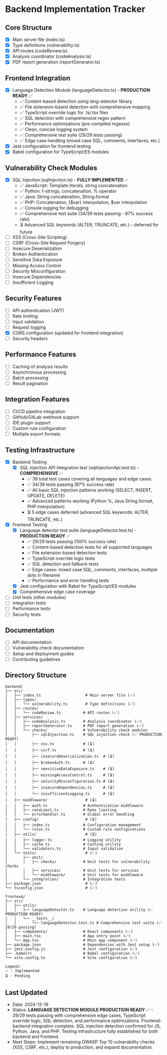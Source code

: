 # Backend Implementation Tracker

## Core Structure
- [x] Main server file (index.ts)
- [x] Type definitions (vulnerability.ts)
- [x] API routes (codeReview.ts)
- [x] Analysis coordinator (codeAnalysis.ts)
- [x] PDF report generation (reportGenerator.ts)

## Frontend Integration
- [x] Language Detection Module (languageDetector.ts) - **PRODUCTION READY** ✅
  - ✅ Content-based detection using lang-detector library
  - ✅ File extension-based detection with comprehensive mapping
  - ✅ TypeScript override logic for .ts/.tsx files
  - ✅ SQL detection with comprehensive regex pattern
  - ✅ Performance optimizations (pre-compiled regexes)
  - ✅ Clean, concise logging system
  - ✅ Comprehensive test suite (29/29 tests passing)
  - ✅ Edge case handling (mixed case SQL, comments, interfaces, etc.)
- [x] Jest configuration for frontend testing
- [x] Babel configuration for TypeScript/ES modules

## Vulnerability Check Modules
- [x] SQL Injection (sqlInjection.ts) - **FULLY IMPLEMENTED** ✅
  - ✅ JavaScript: Template literals, string concatenation
  - ✅ Python: f-strings, concatenation, % operator
  - ✅ Java: String concatenation, String.format
  - ✅ PHP: Concatenation, {$var} interpolation, $var interpolation
  - ✅ Console logging for debugging
  - ✅ Comprehensive test suite (34/39 tests passing - 87% success rate)
  - ⏳ Advanced SQL keywords (ALTER, TRUNCATE, etc.) - deferred for future
- [ ] XSS (Cross-Site Scripting)
- [ ] CSRF (Cross-Site Request Forgery)
- [ ] Insecure Deserialization
- [ ] Broken Authentication
- [ ] Sensitive Data Exposure
- [ ] Missing Access Control
- [ ] Security Misconfiguration
- [ ] Insecure Dependencies
- [ ] Insufficient Logging

## Security Features
- [ ] API authentication (JWT)
- [ ] Rate limiting
- [ ] Input validation
- [ ] Request logging
- [x] CORS configuration (updated for frontend integration)
- [ ] Security headers

## Performance Features
- [ ] Caching of analysis results
- [ ] Asynchronous processing
- [ ] Batch processing
- [ ] Result pagination

## Integration Features
- [ ] CI/CD pipeline integration
- [ ] GitHub/GitLab webhook support
- [ ] IDE plugin support
- [ ] Custom rule configuration
- [ ] Multiple export formats

## Testing Infrastructure
- [x] Backend Testing
  - [x] SQL injection API integration test (sqlInjectionApi.test.ts) - **COMPREHENSIVE** ✅
    - ✅ 39 total test cases covering all languages and edge cases
    - ✅ 34/39 tests passing (87% success rate)
    - ✅ All basic SQL injection patterns working (SELECT, INSERT, UPDATE, DELETE)
    - ✅ Advanced patterns working (Python %, Java String.format, PHP interpolation)
    - ⏳ 5 edge cases deferred (advanced SQL keywords: ALTER, TRUNCATE, etc.)
- [x] Frontend Testing
  - [x] Language detector test suite (languageDetector.test.ts) - **PRODUCTION READY** ✅
    - ✅ 29/29 tests passing (100% success rate)
    - ✅ Content-based detection tests for all supported languages
    - ✅ File extension-based detection tests
    - ✅ TypeScript override logic tests
    - ✅ SQL detection and fallback tests
    - ✅ Edge cases: mixed case SQL, comments, interfaces, multiple dots in filename
    - ✅ Performance and error handling tests
  - [x] Jest configuration with Babel for TypeScript/ES modules
  - [x] Comprehensive edge case coverage
- [ ] Unit tests (other modules)
- [ ] Integration tests
- [ ] Performance tests
- [ ] Security tests

## Documentation
- [ ] API documentation
- [ ] Vulnerability check documentation
- [ ] Setup and deployment guides
- [ ] Contributing guidelines

## Directory Structure
```
backend/
├── src/
│   ├── index.ts                    # Main server file (✅)
│   ├── types/
│   │   └── vulnerability.ts        # Type definitions (✅)
│   ├── routes/
│   │   └── codeReview.ts          # API routes (✅)
│   ├── services/
│   │   ├── codeAnalysis.ts        # Analysis coordinator (✅)
│   │   ├── reportGenerator.ts     # PDF report generation (✅)
│   │   └── checks/                # Vulnerability check modules
│   │       ├── sqlInjection.ts    # SQL injection check (✅ PRODUCTION READY)
│   │       ├── xss.ts             # (⏳)
│   │       ├── csrf.ts            # (⏳)
│   │       ├── insecureDeserialization.ts  # (⏳)
│   │       ├── brokenAuth.ts      # (⏳)
│   │       ├── sensitiveDataExposure.ts    # (⏳)
│   │       ├── missingAccessControl.ts     # (⏳)
│   │       ├── securityMisconfiguration.ts # (⏳)
│   │       ├── insecureDependencies.ts     # (⏳)
│   │       └── insufficientLogging.ts      # (⏳)
│   ├── middleware/                 # (⏳)
│   │   ├── auth.ts                # Authentication middleware
│   │   ├── rateLimit.ts           # Rate limiting
│   │   └── errorHandler.ts        # Global error handling
│   ├── config/                     # (⏳)
│   │   ├── index.ts               # Configuration management
│   │   └── rules.ts               # Custom rule configurations
│   ├── utils/                      # (⏳)
│   │   ├── logger.ts              # Logging utility
│   │   ├── cache.ts               # Caching utility
│   │   └── validators.ts          # Input validation
│   └── tests/                      # (✅)
│       ├── unit/
│       │   ├── checks/            # Unit tests for vulnerability checks
│       │   ├── services/          # Unit tests for services
│       │   └── middleware/        # Unit tests for middleware
│       └── integration/           # Integration tests
├── package.json                    # (✅)
└── tsconfig.json                   # (✅)

frontend/
├── src/
│   ├── utils/
│   │   ├── languageDetector.ts    # Language detection utility (✅ PRODUCTION READY)
│   │   └── __tests__/
│   │       └── languageDetector.test.ts # Comprehensive test suite (✅ 29/29 passing)
│   ├── components/                # React components (✅)
│   ├── main.tsx                   # App entry point (✅)
│   └── App.tsx                    # Main app component (✅)
├── package.json                   # Dependencies with Jest setup (✅)
├── jest.config.js                 # Jest configuration (✅)
├── .babelrc                       # Babel configuration (✅)
└── vite.config.ts                 # Vite configuration (✅)

Legend:
✅ - Implemented
⏳ - Pending
```

## Last Updated
- Date: 2024-12-19
- Status: **LANGUAGE DETECTION MODULE PRODUCTION READY** ✅ - 29/29 tests passing with comprehensive edge cases, TypeScript override logic, SQL detection, and performance optimizations. Frontend-backend integration complete. SQL injection detection confirmed for JS, Python, Java, and PHP. Testing infrastructure fully established for both backend and frontend.
- Next Steps: Implement remaining OWASP Top 10 vulnerability checks (XSS, CSRF, etc.), deploy to production, and expand documentation. 